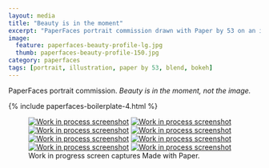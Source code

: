 ```yaml
---
layout: media
title: "Beauty is in the moment"
excerpt: "PaperFaces portrait commission drawn with Paper by 53 on an iPad."
image: 
  feature: paperfaces-beauty-profile-lg.jpg
  thumb: paperfaces-beauty-profile-150.jpg
category: paperfaces
tags: [portrait, illustration, paper by 53, blend, bokeh]
---
```


PaperFaces portrait commission. *Beauty is in the moment, not the image.*

{% include paperfaces-boilerplate-4.html %}

<figure class="third">
	<a href="{{ site.url }}/images/paperfaces-beauty-profile-process-1-lg.jpg"><img src="{{ site.url }}/images/paperfaces-beauty-profile-process-1-600.jpg" alt="Work in process screenshot"></a>
	<a href="{{ site.url }}/images/paperfaces-beauty-profile-process-2-lg.jpg"><img src="{{ site.url }}/images/paperfaces-beauty-profile-process-2-600.jpg" alt="Work in process screenshot"></a>
	<a href="{{ site.url }}/images/paperfaces-beauty-profile-process-3-lg.jpg"><img src="{{ site.url }}/images/paperfaces-beauty-profile-process-3-600.jpg" alt="Work in process screenshot"></a>
	<a href="{{ site.url }}/images/paperfaces-beauty-profile-process-4-lg.jpg"><img src="{{ site.url }}/images/paperfaces-beauty-profile-process-4-600.jpg" alt="Work in process screenshot"></a>
	<a href="{{ site.url }}/images/paperfaces-beauty-profile-process-5-lg.jpg"><img src="{{ site.url }}/images/paperfaces-beauty-profile-process-5-600.jpg" alt="Work in process screenshot"></a>
	<a href="{{ site.url }}/images/paperfaces-beauty-profile-process-6-lg.jpg"><img src="{{ site.url }}/images/paperfaces-beauty-profile-process-6-600.jpg" alt="Work in process screenshot"></a>
	<a href="{{ site.url }}/images/paperfaces-beauty-profile-process-7-lg.jpg"><img src="{{ site.url }}/images/paperfaces-beauty-profile-process-7-600.jpg" alt="Work in process screenshot"></a>
	<a href="{{ site.url }}/images/paperfaces-beauty-profile-process-8-lg.jpg"><img src="{{ site.url }}/images/paperfaces-beauty-profile-process-8-600.jpg" alt="Work in process screenshot"></a>
	<figcaption>Work in progress screen captures Made with Paper.</figcaption>
</figure>